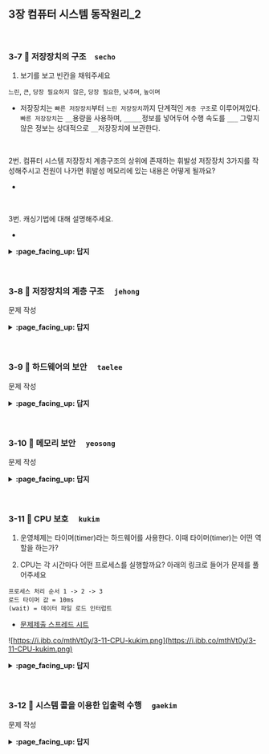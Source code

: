 ## 3장 컴퓨터 시스템 동작원리_2

<br>

### 3-7 :fallen_leaf: 저장장치의 구조　`secho`

1. 보기를 보고 빈칸을 채워주세요

`느린`, `큰`, `당장 필요하지 않은`, `당장 필요한`, `낮추며`, `높이며`

- 저장장치는 `빠른 저장장치`부터 `느린 저장장치`까지 단계적인 `계층 구조`로 이루어져있다. `빠른 저장장치`는 `__`용량을 사용하며, `_____`정보를 넣어두어 수행 속도를 `___` 그렇지 않은 정보는 상대적으로 `__`저장장치에 보관한다.

<br>

2번. 컴퓨터 시스템 저장장치 계층구조의 상위에 존재하는 휘발성 저장장치 3가지를 작성해주시고 전원이 나가면 휘발성 메모리에 있는  내용은 어떻게 될까요?

- 

<br>

3번. 캐싱기법에 대해 설명해주세요.

- 


<details>
<summary> <b> :page_facing_up: 답지 </b>  </summary>
<div markdown="1">

1.보기를 보고 빈칸을 채워주세요.

`느린`, `큰`, `당장 필요하지 않은`, `당장 필요한`, `낮추고`, `높이고`

- 저장장치는 `빠른 저장장치`부터 `느린 저장장치`까지 단계적인 `계층 구조`로 이루어져있다. `빠른 저장장치`는 `적은`용량을 사용하며, `당장 필요한`정보를 넣어두어 수행 속도를 `높이고` 그렇지 않은 정보는 상대적으로 `느린`저장장치에 보관한다.

2번. 컴퓨터 시스템 저장장치 계층구조의 상위에 존재하는 휘발성 저장장치 3가지를 작성해주시고 전원이 나가면 휘발성 메모리에 있는  내용은 어떻게 될까요?

- 레지스터, 캐시 메모리, 메인 메모리
- 지워지게됨

3번. 캐싱기법에 대해 설명해주세요.

- 느린 저장장치의 내용중 빈번히 사용될 정보를 빠른 저장장치, 캐시메모리에 선별적으로 저장함으로써 성능을 향상시킬 수 있는 기법

</div>
</details>
<br><br>

### 3-8 :fallen_leaf: 저장장치의 계층 구조	　`jehong`

문제 작성


<details>
<summary> <b> :page_facing_up: 답지 </b>  </summary>
<div markdown="1">


답 작성 

</div>
</details>
<br><br>


### 3-9 :fallen_leaf: 하드웨어의 보안	　`taelee`

문제 작성


<details>
<summary> <b> :page_facing_up: 답지 </b>  </summary>
<div markdown="1">


답 작성 

</div>
</details>
<br><br>

### 3-10 :fallen_leaf: 메모리 보안	　`yeosong`

문제 작성


<details>
<summary> <b> :page_facing_up: 답지 </b>  </summary>
<div markdown="1">


답 작성 

</div>
</details>
<br><br>


### 3-11 :fallen_leaf: CPU 보호	　`kukim`

1. 운영체제는 타이머(timer)라는 하드웨어를 사용한다. 이때 타이머(timer)는 어떤 역할을 하는가?
    
2. CPU는 각 시간마다 어떤 프로세스를 실행할까요? 아래의 링크로 들어가 문제를 풀어주세요  
```
프로세스 처리 순서 1 -> 2 -> 3
로드 타이머 값 = 10ms 
(wait) = 데이터 파일 로드 인터럽트
```
- [문제제출 스프레드 시트](https://docs.google.com/spreadsheets/d/1wKZgWhaW6G1uPVKDs6E-XuP-lH4yLzEoygZB-I381Wc/edit?usp=sharing)

![https://i.ibb.co/mthVt0y/3-11-CPU-kukim.png](https://i.ibb.co/mthVt0y/3-11-CPU-kukim.png)



<details>
<summary> <b> :page_facing_up: 답지 </b>  </summary>
<div markdown="1">

1. 운영체제는 타이머(timer)라는 하드웨어를 사용한다. 이때 타이머(timer)는 어떤 역할을 하는가?
    - 정답 : 정해진 시간마다 인터럽트를 발생시켜 운영체제가 CPU의 제어권을 획득할 수 있도록 해준다. 예를 들어 CPU는 A와 B라는 프로세스를 처리해야 하는데 A가 먼저 실행되었다. A 프로세스가 끝나지 않고 계속 실행되고 있다, 타이머는 일정 시간이 지나면 A프로세스의 CPU 제어권을 빼앗고 운영체제로 돌려준다. 이때 운영체제는 B 프로세스가 실행되게 만들어 준다. (선점형 OS)
    
2. CPU는 각 시간마다 어떤 프로세스를 실행할까요? 아래의 링크로 들어가 문제를 풀어주세요  
```
프로세스 처리 순서 1 -> 2 -> 3
로드 타이머 값 = 10ms 
(wait) = 데이터 파일 로드 인터럽트
```
- [문제제출 스프레드 시트](https://docs.google.com/spreadsheets/d/1wKZgWhaW6G1uPVKDs6E-XuP-lH4yLzEoygZB-I381Wc/edit?usp=sharing)

![https://i.ibb.co/mthVt0y/3-11-CPU-kukim.png](https://i.ibb.co/mthVt0y/3-11-CPU-kukim.png)




</div>
</details>
<br><br>


### 3-12 :fallen_leaf: 시스템 콜을 이용한 입출력 수행	　`gaekim`

문제 작성


<details>
<summary> <b> :page_facing_up: 답지 </b>  </summary>
<div markdown="1">


답 작성 

</div>
</details>
<br><br>

